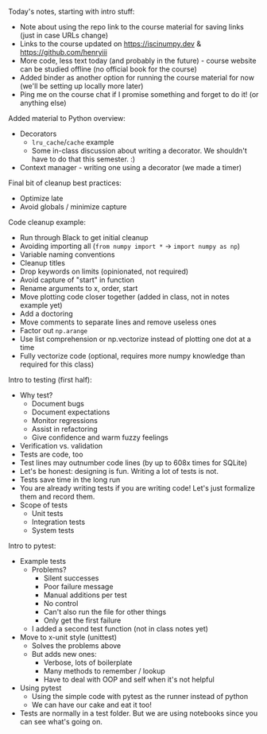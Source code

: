 Today's notes, starting with intro stuff:

- Note about using the repo link to the course material for saving links (just
  in case URLs change)
- Links to the course updated on <https://iscinumpy.dev> &
  <https://github.com/henryiii>
- More code, less text today (and probably in the future) - course website can
  be studied offline (no official book for the course)
- Added binder as another option for running the course material for now (we'll
  be setting up locally more later)
- Ping me on the course chat if I promise something and forget to do it! (or
  anything else)

Added material to Python overview:

- Decorators
  - `lru_cache`/`cache` example
  - Some in-class discussion about writing a decorator. We shouldn't have to do
    that this semester. :)
- Context manager - writing one using a decorator (we made a timer)

Final bit of cleanup best practices:

- Optimize late
- Avoid globals / minimize capture

Code cleanup example:

- Run through Black to get initial cleanup
- Avoiding importing all (`from numpy import *` -> `import numpy as np`)
- Variable naming conventions
- Cleanup titles
- Drop keywords on limits (opinionated, not required)
- Avoid capture of "start" in function
- Rename arguments to x, order, start
- Move plotting code closer together (added in class, not in notes example yet)
- Add a doctoring
- Move comments to separate lines and remove useless ones
- Factor out `np.arange`
- Use list comprehension or np.vectorize instead of plotting one dot at a time
- Fully vectorize code (optional, requires more numpy knowledge than required
  for this class)

Intro to testing (first half):

- Why test?
  - Document bugs
  - Document expectations
  - Monitor regressions
  - Assist in refactoring
  - Give confidence and warm fuzzy feelings
- Verification vs. validation
- Tests are code, too
- Test lines may outnumber code lines (by up to 608x times for SQLite)
- Let's be honest: designing is fun. Writing a lot of tests is not.
- Tests save time in the long run
- You are already writing tests if you are writing code! Let's just formalize
  them and record them.
- Scope of tests
  - Unit tests
  - Integration tests
  - System tests

Intro to pytest:

- Example tests
  - Problems?
    - Silent successes
    - Poor failure message
    - Manual additions per test
    - No control
    - Can't also run the file for other things
    - Only get the first failure
  - I added a second test function (not in class notes yet)
- Move to x-unit style (unittest)
  - Solves the problems above
  - But adds new ones:
    - Verbose, lots of boilerplate
    - Many methods to remember / lookup
    - Have to deal with OOP and self when it's not helpful
- Using pytest
  - Using the simple code with pytest as the runner instead of python
  - We can have our cake and eat it too!
- Tests are normally in a test folder. But we are using notebooks since you can
  see what's going on.
